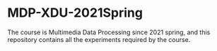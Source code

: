 # MDP-XDU-2021Spring
The course is Multimedia Data Processing since 2021 spring, and this repository contains all the experiments required by the course.
